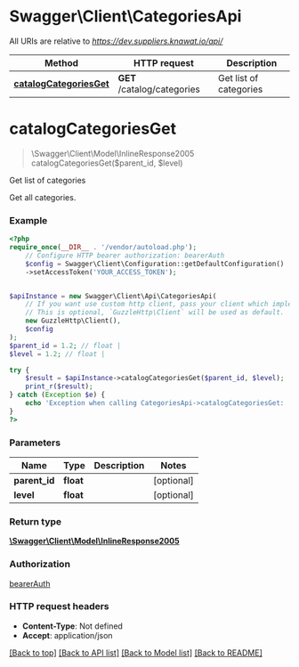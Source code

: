 # Swagger\Client\CategoriesApi

All URIs are relative to *https://dev.suppliers.knawat.io/api/*

Method | HTTP request | Description
------------- | ------------- | -------------
[**catalogCategoriesGet**](CategoriesApi.md#catalogcategoriesget) | **GET** /catalog/categories | Get list of categories

# **catalogCategoriesGet**
> \Swagger\Client\Model\InlineResponse2005 catalogCategoriesGet($parent_id, $level)

Get list of categories

Get all categories.

### Example
```php
<?php
require_once(__DIR__ . '/vendor/autoload.php');
    // Configure HTTP bearer authorization: bearerAuth
    $config = Swagger\Client\Configuration::getDefaultConfiguration()
    ->setAccessToken('YOUR_ACCESS_TOKEN');


$apiInstance = new Swagger\Client\Api\CategoriesApi(
    // If you want use custom http client, pass your client which implements `GuzzleHttp\ClientInterface`.
    // This is optional, `GuzzleHttp\Client` will be used as default.
    new GuzzleHttp\Client(),
    $config
);
$parent_id = 1.2; // float | 
$level = 1.2; // float | 

try {
    $result = $apiInstance->catalogCategoriesGet($parent_id, $level);
    print_r($result);
} catch (Exception $e) {
    echo 'Exception when calling CategoriesApi->catalogCategoriesGet: ', $e->getMessage(), PHP_EOL;
}
?>
```

### Parameters

Name | Type | Description  | Notes
------------- | ------------- | ------------- | -------------
 **parent_id** | **float**|  | [optional]
 **level** | **float**|  | [optional]

### Return type

[**\Swagger\Client\Model\InlineResponse2005**](../Model/InlineResponse2005.md)

### Authorization

[bearerAuth](../../README.md#bearerAuth)

### HTTP request headers

 - **Content-Type**: Not defined
 - **Accept**: application/json

[[Back to top]](#) [[Back to API list]](../../README.md#documentation-for-api-endpoints) [[Back to Model list]](../../README.md#documentation-for-models) [[Back to README]](../../README.md)


